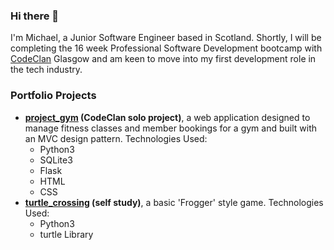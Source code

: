 ### Hi there 👋
I'm Michael, a Junior Software Engineer based in Scotland. Shortly, I will be completing the 16 week Professional Software Development bootcamp with [CodeClan](https://codeclan.com/) Glasgow and am keen to move into my first development role in the tech industry.
### Portfolio Projects
* **[project_gym](https://github.com/michaelmjh/project_gym.git, "project_gym") (CodeClan solo project)**, a web application designed to manage fitness classes and member bookings for a gym and built with an MVC design pattern. Technologies Used: 
  * Python3
  * SQLite3 
  * Flask 
  * HTML 
  * CSS
* **[turtle_crossing](https://github.com/michaelmjh/turtle_crossing.git, "turtle_crossing") (self study)**, a basic 'Frogger' style game. Technologies Used: 
  * Python3
  * turtle Library
